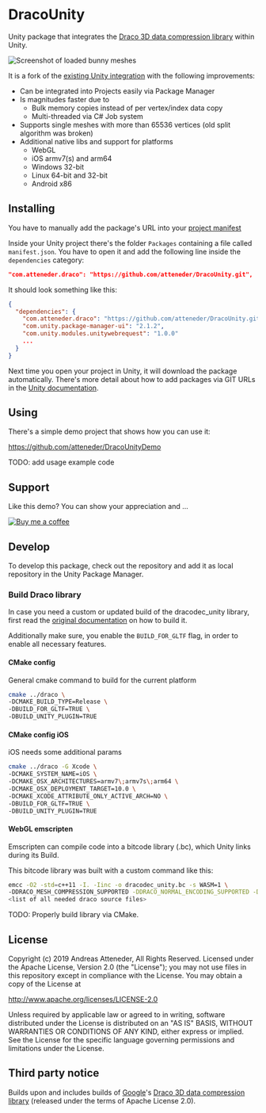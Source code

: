 # DracoUnity

Unity package that integrates the [Draco 3D data compression library](https://google.github.io/draco) within Unity.

![Screenshot of loaded bunny meshes](https://github.com/atteneder/DracoUnityDemo/raw/master/Images/bunnies.png "Lots of Stanford bunny meshes loaded via DracoUnity")

It is a fork of the [existing Unity integration](https://github.com/google/draco/tree/master/unity) with the following improvements:

- Can be integrated into Projects easily via Package Manager
- Is magnitudes faster due to
  - Bulk memory copies instead of per vertex/index data copy
  - Multi-threaded via C# Job system
- Supports single meshes with more than 65536 vertices (old split algorithm was broken)
- Additional native libs and support for platforms
  - WebGL
  - iOS armv7(s) and arm64
  - Windows 32-bit
  - Linux 64-bit and 32-bit
  - Android x86

## Installing

You have to manually add the package's URL into your [project manifest](https://docs.unity3d.com/Manual/upm-manifestPrj.html)

Inside your Unity project there's the folder `Packages` containing a file called `manifest.json`. You have to open it and add the following line inside the `dependencies` category:

```json
"com.atteneder.draco": "https://github.com/atteneder/DracoUnity.git",
```

It should look something like this:

```json
{
  "dependencies": {
    "com.atteneder.draco": "https://github.com/atteneder/DracoUnity.git",
    "com.unity.package-manager-ui": "2.1.2",
    "com.unity.modules.unitywebrequest": "1.0.0"
    ...
  }
}
```

Next time you open your project in Unity, it will download the package automatically. There's more detail about how to add packages via GIT URLs in the [Unity documentation](https://docs.unity3d.com/Manual/upm-git.html).

## Using

There's a simple demo project that shows how you can use it:

<https://github.com/atteneder/DracoUnityDemo>


TODO: add usage example code

## Support

Like this demo? You can show your appreciation and ...

[![Buy me a coffee](https://az743702.vo.msecnd.net/cdn/kofi1.png?v=0)](https://ko-fi.com/C0C3BW7G)

## Develop

To develop this package, check out the repository and add it as local repository in the Unity Package Manager.

### Build Draco library

In case you need a custom or updated build of the dracodec_unity library, first read the [original documentation](https://github.com/google/draco/tree/master/unity#build-from-source) on how to build it.

Additionally make sure, you enable the `BUILD_FOR_GLTF` flag, in order to enable all necessary features.

#### CMake config

General cmake command to build for the current platform

```bash
cmake ../draco \
-DCMAKE_BUILD_TYPE=Release \
-DBUILD_FOR_GLTF=TRUE \
-DBUILD_UNITY_PLUGIN=TRUE
```

#### CMake config iOS

iOS needs some additional params

```bash
cmake ../draco -G Xcode \
-DCMAKE_SYSTEM_NAME=iOS \
-DCMAKE_OSX_ARCHITECTURES=armv7\;armv7s\;arm64 \
-DCMAKE_OSX_DEPLOYMENT_TARGET=10.0 \
-DCMAKE_XCODE_ATTRIBUTE_ONLY_ACTIVE_ARCH=NO \
-DBUILD_FOR_GLTF=TRUE \
-DBUILD_UNITY_PLUGIN=TRUE
```

#### WebGL emscripten

Emscripten can compile code into a bitcode library (.bc), which Unity links during its Build.

This bitcode library was built with a custom command like this:

```bash
emcc -O2 -std=c++11 -I. -Iinc -o dracodec_unity.bc -s WASM=1 \
-DDRACO_MESH_COMPRESSION_SUPPORTED -DDRACO_NORMAL_ENCODING_SUPPORTED -DDRACO_STANDARD_EDGEBREAKER_SUPPORTED \
<list of all needed draco source files>
```

TODO: Properly build library via CMake.

## License

Copyright (c) 2019 Andreas Atteneder, All Rights Reserved.
Licensed under the Apache License, Version 2.0 (the "License");
you may not use files in this repository except in compliance with the License.
You may obtain a copy of the License at

   <http://www.apache.org/licenses/LICENSE-2.0>

Unless required by applicable law or agreed to in writing, software
distributed under the License is distributed on an "AS IS" BASIS,
WITHOUT WARRANTIES OR CONDITIONS OF ANY KIND, either express or implied.
See the License for the specific language governing permissions and
limitations under the License.

## Third party notice

Builds upon and includes builds of [Google](https://about.google)'s [Draco 3D data compression library](https://google.github.io/draco) (released under the terms of Apache License 2.0).